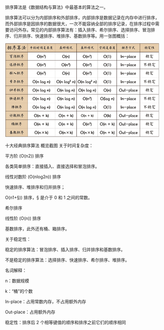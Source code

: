 排序算法是《数据结构与算法》中最基本的算法之一。

排序算法可以分为内部排序和外部排序，内部排序是数据记录在内存中进行排序，而外部排序是因排序的数据很大，一次不能容纳全部的排序记录，在排序过程中需要访问外存。常见的内部排序算法有：插入排序、希尔排序、选择排序、冒泡排序、归并排序、快速排序、堆排序、基数排序等。用一张图概括：

![](https://github.com/AirCrayon/algorithms-go/blob/master/sorts/sort.png?raw=true)

十大经典排序算法 概览截图
关于时间复杂度：

平方阶 (O(n2)) 排序

各类简单排序：直接插入、直接选择和冒泡排序。

线性对数阶 (O(nlog2n)) 排序

快速排序、堆排序和归并排序；

O(n1+§)) 排序，§ 是介于 0 和 1 之间的常数。

希尔排序

线性阶 (O(n)) 排序

基数排序，此外还有桶、箱排序。

关于稳定性：

稳定的排序算法：冒泡排序、插入排序、归并排序和基数排序。

不是稳定的排序算法：选择排序、快速排序、希尔排序、堆排序。

名词解释：

n：数据规模

k：“桶”的个数

In-place：占用常数内存，不占用额外内存

Out-place：占用额外内存

稳定性：排序后 2 个相等键值的顺序和排序之前它们的顺序相同